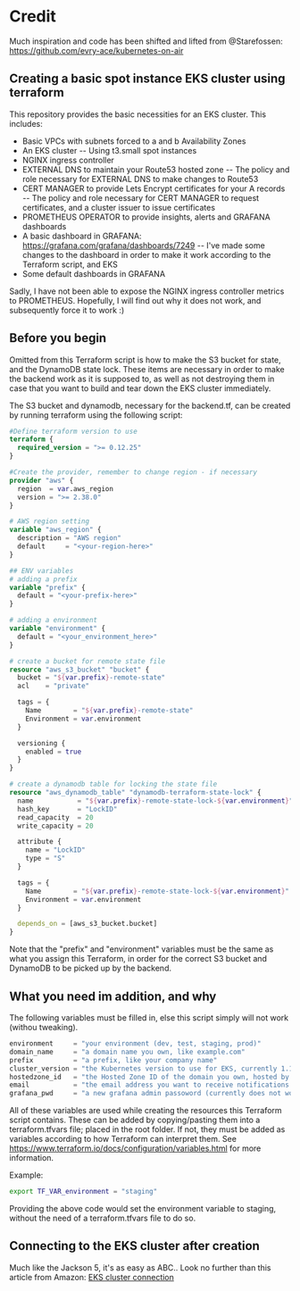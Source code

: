 # Credit

Much inspiration and code has been shifted and lifted from @Starefossen: <https://github.com/evry-ace/kubernetes-on-air>

## Creating a basic spot instance EKS cluster using terraform

This repository provides the basic necessities for an EKS cluster. This includes:

- Basic VPCs with subnets forced to a and b Availability Zones
- An EKS cluster
-- Using t3.small spot instances
- NGINX ingress controller
- EXTERNAL DNS to maintain your Route53 hosted zone
-- The policy and role necessary for EXTERNAL DNS to make changes to Route53
- CERT MANAGER to provide Lets Encrypt certificates for your A records
-- The policy and role necessary for CERT MANAGER to request certificates, and a cluster issuer to issue certificates
- PROMETHEUS OPERATOR to provide insights, alerts and GRAFANA dashboards
- A basic dashboard in GRAFANA: <https://grafana.com/grafana/dashboards/7249>
-- I've made some changes to the dashboard in order to make it work according to the Terraform script, and EKS
- Some default dashboards in GRAFANA

Sadly, I have not been able to expose the NGINX ingress controller metrics to PROMETHEUS. Hopefully, I will find out why it does not work, and subsequently force it to work :)

## Before you begin

Omitted from this Terraform script is how to make the S3 bucket for state, and the DynamoDB state lock. These items are necessary in order to make the backend work as it is supposed to, as well as not destroying them in case that you want to build and tear down the EKS cluster immediately.

The S3 bucket and dynamodb, necessary for the backend.tf, can be created by running terraform using the following script:

```terraform
#Define terraform version to use
terraform {
  required_version = ">= 0.12.25"
}

#Create the provider, remember to change region - if necessary
provider "aws" {
  region  = var.aws_region
  version = ">= 2.38.0"
}

# AWS region setting
variable "aws_region" {
  description = "AWS region"
  default     = "<your-region-here>"
}

## ENV variables
# adding a prefix
variable "prefix" {
  default = "<your-prefix-here>"
}

# adding a environment
variable "environment" {
  default = "<your_environment_here>"
}

# create a bucket for remote state file
resource "aws_s3_bucket" "bucket" {
  bucket = "${var.prefix}-remote-state"
  acl    = "private"

  tags = {
    Name        = "${var.prefix}-remote-state"
    Environment = var.environment
  }

  versioning {
    enabled = true
  }
}

# create a dynamodb table for locking the state file
resource "aws_dynamodb_table" "dynamodb-terraform-state-lock" {
  name           = "${var.prefix}-remote-state-lock-${var.environment}"
  hash_key       = "LockID"
  read_capacity  = 20
  write_capacity = 20

  attribute {
    name = "LockID"
    type = "S"
  }

  tags = {
    Name        = "${var.prefix}-remote-state-lock-${var.environment}"
    Environment = var.environment
  }

  depends_on = [aws_s3_bucket.bucket]
}

```

Note that the "prefix" and "environment" variables must be the same as what you assign this Terraform, in order for the correct S3 bucket and DynamoDB to be picked up by the backend.

## What you need im addition, and why

The following variables must be filled in, else this script simply will not work (withou tweaking).

```terraform
environment     = "your environment (dev, test, staging, prod)"
domain_name     = "a domain name you own, like example.com"
prefix          = "a prefix, like your company name"
cluster_version = "the Kubernetes version to use for EKS, currently 1.16 is the highest"
hostedzone_id   = "the Hosted Zone ID of the domain you own, hosted by Amazon using Route53"
email           = "the email address you want to receive notifications regarding lets encrypt certificates"
grafana_pwd     = "a new grafana admin passoword (currently does not work.. always reverts to default password of the operator)"
```

All of these variables are used while creating the resources this Terraform script contains. These can be added by copying/pasting them into a terraform.tfvars file; placed in the root folder. If not, they must be added as variables according to how Terraform can interpret them. See <https://www.terraform.io/docs/configuration/variables.html> for more information.

Example:

```bash
export TF_VAR_environment = "staging"
```

Providing the above code would set the environment variable to staging, without the need of a terraform.tfvars file to do so.

## Connecting to the EKS cluster after creation

Much like the Jackson 5, it's as easy as ABC.. Look no further than this article from Amazon:
[EKS cluster connection](https://aws.amazon.com/premiumsupport/knowledge-center/eks-cluster-connection/)
